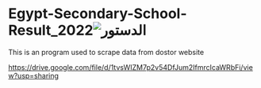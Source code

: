 # Egypt-Secondary-School-Result_2022![الدستور](https://user-images.githubusercontent.com/41956628/200834918-203475c1-2fc8-4bc3-ac56-6b97a4e398b0.png)
This is an program used to scrape data from dostor website

https://drive.google.com/file/d/1tvsWIZM7p2v54DfJum2IfmrcIcaWRbFi/view?usp=sharing
